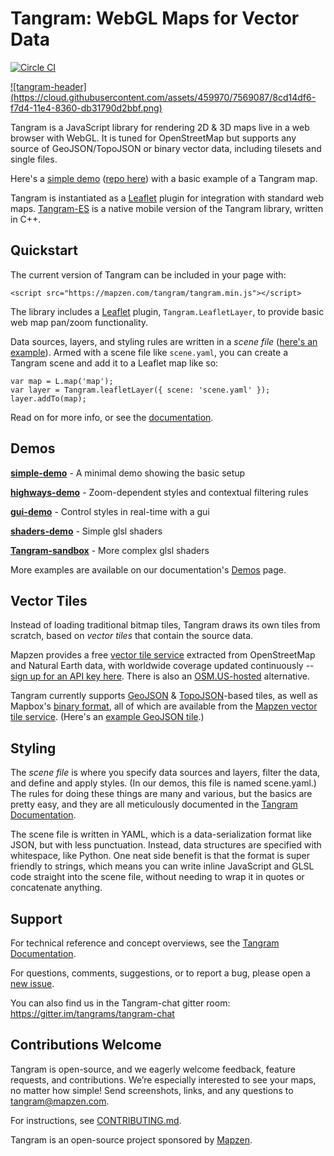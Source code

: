 Tangram: WebGL Maps for Vector Data
===

[![Circle CI](https://circleci.com/gh/tangrams/tangram.png?style=badge&circle-token=2529a88125530794f64ffa1783625b5357456f71)](https://circleci.com/gh/tangrams/tangram)

<a href="http://tangrams.github.io/tangram" target="_blank">
![tangram-header](https://cloud.githubusercontent.com/assets/459970/7569087/8cd14df6-f7d4-11e4-8360-db31790d2bbf.png)
</a>

Tangram is a JavaScript library for rendering 2D & 3D maps live in a web browser with WebGL. It is tuned for OpenStreetMap but supports any source of GeoJSON/TopoJSON or binary vector data, including tilesets and single files.

Here's a [simple demo](https://tangrams.github.io/simple-demo/) ([repo here](https://github.com/tangrams/simple-demo)) with a basic example of a Tangram map. 

Tangram is instantiated as a [Leaflet](http://leafletjs.com/) plugin for integration with standard web maps. [Tangram-ES](https://github.com/tangrams/tangram-es) is a native mobile version of the Tangram library, written in C++.

## Quickstart

The current version of Tangram can be included in your page with:

```
<script src="https://mapzen.com/tangram/tangram.min.js"></script>
```

The library includes a [Leaflet](http://leafletjs.com) plugin, `Tangram.LeafletLayer`, to provide basic web map pan/zoom functionality.

Data sources, layers, and styling rules are written in a *scene file* ([here's an example](https://github.com/tangrams/simple-demo/blob/gh-pages/scene.yaml)). Armed with a scene file like `scene.yaml`, you can create a Tangram scene and add it to a Leaflet map like so:

```
var map = L.map('map');
var layer = Tangram.leafletLayer({ scene: 'scene.yaml' });
layer.addTo(map);
```

Read on for more info, or see the [documentation](https://mapzen.com/documentation/tangram/).

## Demos

[**simple-demo**](http://github.com/tangrams/tangram-demo) - A minimal demo showing the basic setup

[**highways-demo**](http://github.com/tangrams/highways-demo) - Zoom-dependent styles and contextual filtering rules

[**gui-demo**](http://github.com/tangrams/gui-demo) - Control styles in real-time with a gui

[**shaders-demo**](http://github.com/tangrams/shaders-demo) - Simple glsl shaders

[**Tangram-sandbox**](http://github.com/tangrams/tangram-sandbox) - More complex glsl shaders

More examples are available on our documentation's [Demos](https://mapzen.com/documentation/tangram/Demos/) page.

## Vector Tiles

Instead of loading traditional bitmap tiles, Tangram draws its own tiles from scratch, based on *vector tiles* that contain the source data.

Mapzen provides a free [vector tile service](http://mapzen.com/vector/) extracted from OpenStreetMap and Natural Earth data, with worldwide coverage updated continuously -- [sign up for an API key here](https://mapzen.com/developers). There is also an [OSM.US-hosted](http://openstreetmap.us/~migurski/vector-datasource/) alternative.

Tangram currently supports [GeoJSON](http://geojson.org/) & [TopoJSON](https://github.com/mbostock/topojson)-based tiles, as well as Mapbox's [binary format](https://github.com/mapbox/vector-tile-spec), all of which are available from the [Mapzen vector tile service](http://mapzen.com/vector/). (Here's an [example GeoJSON tile](http://vector.mapzen.com/osm/all/14/4826/6161.json).)

## Styling

The *scene file* is where you specify data sources and layers, filter the data, and define and apply styles. (In our demos, this file is named scene.yaml.) The rules for doing these things are many and various, but the basics are pretty easy, and they are all meticulously documented in the [Tangram Documentation](https://mapzen.com/documentation/tangram/).

The scene file is written in YAML, which is a data-serialization format like JSON, but with less punctuation. Instead, data structures are specified with whitespace, like Python. One neat side benefit is that the format is super friendly to strings, which means you can write inline JavaScript and GLSL code straight into the scene file, without needing to wrap it in quotes or concatenate anything.

## Support

For technical reference and concept overviews, see the [Tangram Documentation](https://mapzen.com/documentation/tangram).

For questions, comments, suggestions, or to report a bug, please open a [new issue](https://github.com/tangrams/tangram/issues).

You can also find us in the Tangram-chat gitter room: https://gitter.im/tangrams/tangram-chat

## Contributions Welcome

Tangram is open-source, and we eagerly welcome feedback, feature requests, and contributions. We’re especially interested to see your maps, no matter how simple! Send screenshots, links, and any questions to tangram@mapzen.com.

For instructions, see [CONTRIBUTING.md](CONTRIBUTING.md).

Tangram is an open-source project sponsored by [Mapzen](http://mapzen.com).
